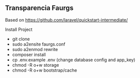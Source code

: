 ## Transparencia Faurgs

Based on https://github.com/laravel/quickstart-intermediate/

Install Project

* git clone 
* sudo a2ensite faurgs.conf
* sudo a2enmod rewrite
* composer install
* cp .env.example .env (change database config and app_key)
* chmod -R o+w storage
* chmod -R o+w bootstrap/cache